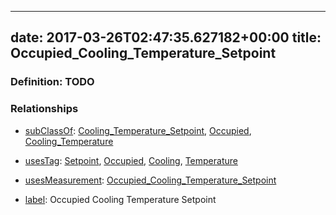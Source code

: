 
---
date: 2017-03-26T02:47:35.627182+00:00
title: Occupied_Cooling_Temperature_Setpoint
---
### Definition: TODO

### Relationships

* [subClassOf](http://www.w3.org/2000/01/rdf-schema#subClassOf): [Cooling_Temperature_Setpoint](https://brickschema.org/schema/1.0/Brick#Cooling_Temperature_Setpoint), [Occupied](https://brickschema.org/schema/1.0/Brick#Occupied), [Cooling_Temperature](https://brickschema.org/schema/1.0/Brick#Cooling_Temperature)

* [usesTag](https://brickschema.org/schema/1.0/BrickFrame#usesTag): [Setpoint](https://brickschema.org/schema/1.0/BrickTag#Setpoint), [Occupied](https://brickschema.org/schema/1.0/BrickTag#Occupied), [Cooling](https://brickschema.org/schema/1.0/BrickTag#Cooling), [Temperature](https://brickschema.org/schema/1.0/BrickTag#Temperature)

* [usesMeasurement](https://brickschema.org/schema/1.0/BrickFrame#usesMeasurement): [Occupied_Cooling_Temperature_Setpoint](https://brickschema.org/schema/1.0/Brick#Occupied_Cooling_Temperature_Setpoint)

* [label](http://www.w3.org/2000/01/rdf-schema#label): Occupied Cooling Temperature Setpoint
